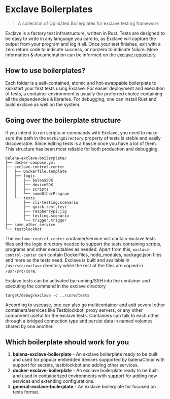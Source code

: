 # Exclave Boilerplates

> A collection of Opiniated Boilerplates for exclave testing framework

Exclave is a factory test infrastructure, written in Rust. Tests are designed to be easy to write in any language you care to, as Exclave will capture the output from your program and log it all. Once your test finishes, exit with a zero return code to indicate success, or nonzero to indicate failure. More information & documentation can be informed on the [exclave repository](https://github.com/exclave/exclave)

## How to use boilerplates?

Each folder is a self-contained, atomic and hot-swappable boilerplate to kickstart your first  tests using Exclave. For easier deployment and execution of tests, a container environment is usually the preferred choice containing all the dependencies & libraries. For debugging, one can install Rust and build exclave as well on the system. 

## Going over the boilerplate structure

If you intend to run scripts or commands with Exclave, you need to make sure the path in the `WorkingDirectory` property of tests is stable and easily discoverable. Since editing tests is a hassle once you have a lot of them. This structure has been most reliable for both production and debugging. 

```
balena-exclave-boilerplate/
├── docker-compose.yml
├── exclave-control-center
│   ├── Dockerfile.template
│   ├── logic
│   │   ├── balenaSDK
│   │   ├── deviceSDK
│   │   ├── scripts
│   │   └── someOtherProgram
│   └── tests
│       ├── cli-testing.scenario
│       ├── quick-test.test
│       ├── raspberrypi.jig
│       ├── testing.scenario
│       └── trigger.trigger
├── some_other_service
└── testblockbot
```

The `exclave-control-center` container/service will contain exclave tests files and the logic directory needed to support the tests containing scripts, programs and other executables as needed. Apart from this, `exclave-control-center` can contain Dockerfiles, node_modules, package.json files and more as the tests need. Exclave is built and available in `/usr/src/exclave` directory while the rest of the files are copied in `/usr/src/core`. 

Exclave tests can be activated by running/SSH into the container and executing the command in the exclave directory 

```
target/debug/exclave -c ../core/tests
```

According to usecase, one can also go multicontainer and add several other containers/services like Testblockbot, proxy servers, or any other component useful for the exclave tests. Containers can talk to each other through a bridged connection type and persist data in named volumes shared by one another. 

## Which boilerplate should work for you

1. **balena-exclave-boilerplate** - An exclave boilerplate ready to be built and used for popular embedded devices supported by balenaCloud with support for secrets, testblockbot and adding other services.
2. **docker-exclave-boilerplate** - An exclave boilerplate ready to be built and used in containerized environments with support for adding new services and extending configurations.   
2. **general-exclave-boilerplate** - An exclave boilerplate for focused on tests format. 
